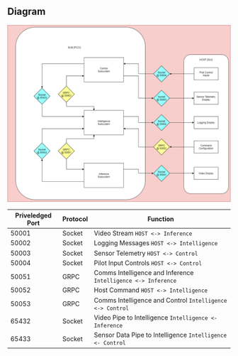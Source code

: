 ## Diagram
 ![port_diagram](/img/docs_port_diag.png)

Priveledged Port | Protocol |Function
---------------- | ---------------- | ----------------
50001 | Socket | Video Stream `HOST <-> Inference`
50002 | Socket | Logging Messages `HOST <-> Intelligence`
50003 | Socket | Sensor Telemetry `HOST <-> Control`
50004 | Socket | Pilot Input Controls `HOST <-> Control`
50051 | GRPC | Comms Intelligence and Inference `Intelligence <-> Inference`
50052 | GRPC | Host Command `HOST <-> Intelligence`
50053 | GRPC | Comms Intelligence and Control `Intelligence <-> Control`
65432 | Socket | Video Pipe to Intelligence `Intelligence <- Inference`
65433 | Socket | Sensor Data Pipe to Intelligence `Intelligence <- Control`
